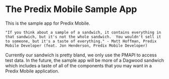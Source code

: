 # The Predix Mobile Sample App

This is the sample app for Predix Mobile.  

	"If you think about a sample of a sandwich, it contains everything in that sandwich, but it's not the whole sandwich.  You wouldn't sell it to someone, but it's a taste of everything." - Matt Hoffman, Predix Mobile Developer (feat. Jon Henderson, Predix Mobile Developer)

Currently our sandwich is pretty bland, we only use the PMAPI to access test data.  In the future, the sample app will be more of a Dagwood sandwich which includes a taste of all of the components that you may want in a Predix Mobile application.



